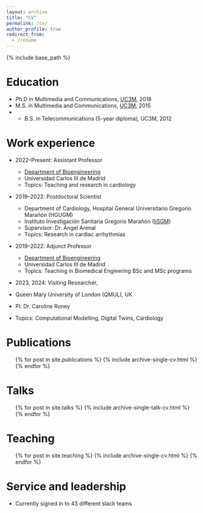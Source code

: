 ```yaml
---
layout: archive
title: "CV"
permalink: /cv/
author_profile: true
redirect_from:
  - /resume
---
```


{% include base_path %}

Education
======
* Ph.D in Multimedia and Communications, [UC3M](https://www.uc3m.es/ss/Satellite/Doctorado/en/Detalle/Estudio_C/1371323806437/1371210298470/Signal_Processing_and_Communications_Engineering), 2018
* M.S. in Multimedia and Communications, [UC3M](https://www.uc3m.es/master/machine-learning-health#home), 2015
* * B.S. in Telecommunications (5-year diploma), UC3M, 2012

Work experience
======
* 2022–Present: Assistant Professor
  * [Department of Bioengineering](https://researchportal.uc3m.es/display/inv43166)
  * Universidad Carlos III de Madrid
  * Topics: Teaching and research in cardiology
  
* 2019–2022: Postdoctoral Scientist
  * Department of Cardiology, Hospital General Universitario Gregorio Marañón (HGUGM)
  * Instituto Investigación Sanitaria Gregorio Marañón ([IiSGM](https://www.iisgm.com/))
  * Supervisor: Dr. Ángel Arenal
  * Topics: Research in cardiac arrhythmias

* 2019–2022: Adjunct Professor
  * [Department of Bioengineering](https://researchportal.uc3m.es/display/inv43166)
  * Universidad Carlos III de Madrid
  * Topics: Teaching in Biomedical Engieering BSc and MSc programs

 * 2023, 2024: Visiting Researcher, 
  * Queen Mary University of London (QMUL), UK
  * PI: Dr. Caroline Roney
  * Topics: Computational Modelling, Digital Twins, Cardiology

Publications
======
  <ul>{% for post in site.publications %}
    {% include archive-single-cv.html %}
  {% endfor %}</ul>
  
Talks
======
  <ul>{% for post in site.talks %}
    {% include archive-single-talk-cv.html %}
  {% endfor %}</ul>
  
Teaching
======
  <ul>{% for post in site.teaching %}
    {% include archive-single-cv.html %}
  {% endfor %}</ul>
  
Service and leadership
======
* Currently signed in to 43 different slack teams
